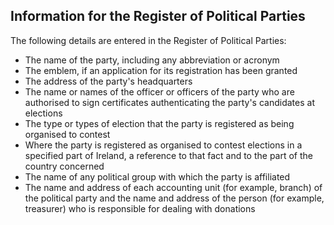 ##  Information for the Register of Political Parties

The following details are entered in the Register of Political Parties:

  * The name of the party, including any abbreviation or acronym 
  * The emblem, if an application for its registration has been granted 
  * The address of the party's headquarters 
  * The name or names of the officer or officers of the party who are authorised to sign certificates authenticating the party's candidates at elections 
  * The type or types of election that the party is registered as being organised to contest 
  * Where the party is registered as organised to contest elections in a specified part of Ireland, a reference to that fact and to the part of the country concerned 
  * The name of any political group with which the party is affiliated 
  * The name and address of each accounting unit (for example, branch) of the political party and the name and address of the person (for example, treasurer) who is responsible for dealing with donations   
